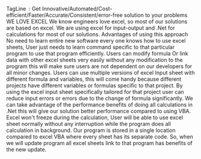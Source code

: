 TagLine  : Get Innovative/Automated/Cost-efficient/Faster/Accurate/Consistent/error-free solution to your problems
WE LOVE EXCEL
We know engineers love excel, so most of our solutions are based on excel. We are using excel for input-output and .Net for calculations for most of our solutions.
Advantages of using this approach
No need to learn entire new software every one knows how to use excel sheets, User just needs to learn command specific to that particular program to use that program efficiently.
Users can modify formula Or link data with other excel sheets very easily without any modification to the program this will make sure users are not dependent on our developers for all minor changes.
Users can use multiple versions of excel Input sheet with different formula and variables, this will come handy because different projects have different variables or formulas specific to that project. By using the excel input sheet specifically tailored for that project user can reduce input errors or errors due to the change of formula significantly.
We can take advantage of the performance benefits of doing all calculations in .Net this will give our solution better performance compared to using VBA.
Excel won't freeze during the calculation, User will be able to use excel sheet normally without any interruption while the program does all calculation in background.
Our program is stored in a single location compared to excel VBA where every sheet has its separate code. So, when we will update program all excel sheets link to that program has benefits of the new update.
